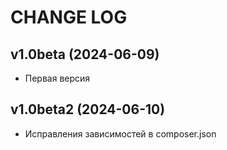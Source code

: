 CHANGE LOG
==========

## v1.0beta (2024-06-09)
* Первая версия

## v1.0beta2 (2024-06-10)
* Исправления зависимостей в composer.json
